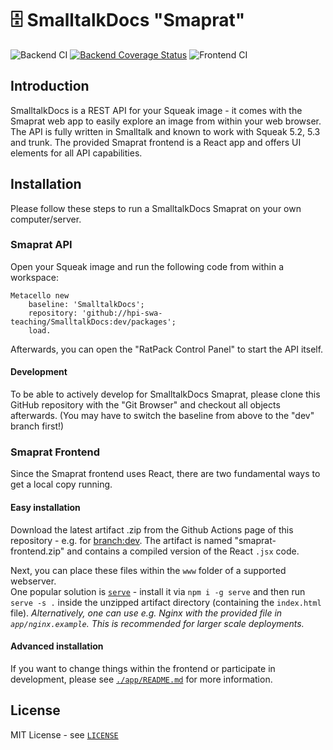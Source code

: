 # 🗄️ SmalltalkDocs "Smaprat"

![Backend CI](https://github.com/hpi-swa-teaching/SmalltalkDocs/workflows/Backend%20CI/badge.svg?branch=dev) [![Backend Coverage Status](https://coveralls.io/repos/github/hpi-swa-teaching/SmalltalkDocs/badge.svg?branch=dev)](https://coveralls.io/github/hpi-swa-teaching/SmalltalkDocs?branch=dev) ![Frontend CI](https://github.com/hpi-swa-teaching/SmalltalkDocs/workflows/Frontend%20CI/badge.svg?branch=dev)

## Introduction

SmalltalkDocs is a REST API for your Squeak image - it comes with the Smaprat web app to easily explore an image from within your web browser. The API is fully written in Smalltalk and known to work with Squeak 5.2, 5.3 and trunk. The provided Smaprat frontend is a React app and offers UI elements for all API capabilities.

## Installation

Please follow these steps to run a SmalltalkDocs Smaprat on your own computer/server.

### Smaprat API

Open your Squeak image and run the following code from within a workspace:

``` smalltalk
Metacello new
    baseline: 'SmalltalkDocs';
    repository: 'github://hpi-swa-teaching/SmalltalkDocs:dev/packages';
    load.
```

Afterwards, you can open the "RatPack Control Panel" to start the API itself.

#### Development

To be able to actively develop for SmalltalkDocs Smaprat, please clone this GitHub repository with the "Git Browser" and checkout all objects afterwards. (You may have to switch the baseline from above to the "dev" branch first!)

### Smaprat Frontend

Since the Smaprat frontend uses React, there are two fundamental ways to get a local copy running.

#### Easy installation

Download the latest artifact .zip from the Github Actions page of this repository - e.g. for [branch:dev](https://github.com/hpi-swa-teaching/SmalltalkDocs/actions?query=workflow%3A%22Frontend+CI%22+branch%3Adev).
The artifact is named "smaprat-frontend.zip" and contains a compiled version of the React `.jsx` code.

Next, you can place these files within the `www` folder of a supported webserver.  
One popular solution is [`serve`](github.com/vercel/serve) - install it via `npm i -g serve` and then run `serve -s .` inside the unzipped artifact directory (containing the `index.html` file).
*Alternatively, one can use e.g. Nginx with the provided file in `app/nginx.example`. This is recommended for larger scale deployments.*

#### Advanced installation

If you want to change things within the frontend or participate in development, please see [`./app/README.md`](./app/README.md) for more information.

## License

MIT License - see [`LICENSE`](./LICENSE)
